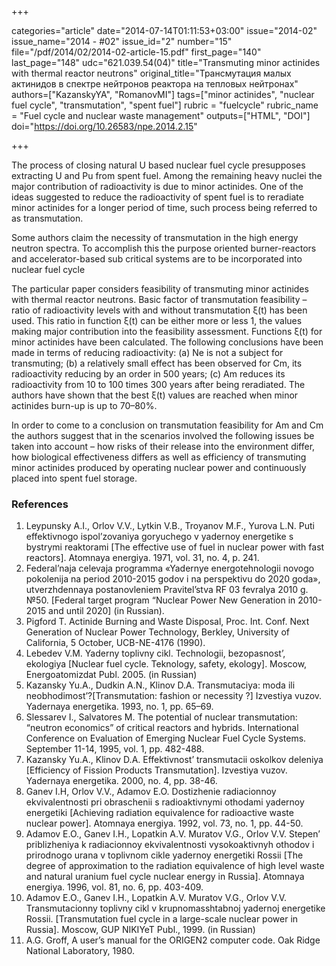 +++

categories="article"
date="2014-07-14T01:11:53+03:00"
issue="2014-02"
issue_name="2014 - #02"
issue_id="2"
number="15"
file="/pdf/2014/02/2014-02-article-15.pdf"
first_page="140"
last_page="148"
udc="621.039.54(04)"
title="Transmuting minor actinides with thermal reactor neutrons"
original_title="Трансмутация малых актинидов в спектре нейтронов реактора на тепловых нейтронах"
authors=["KazanskyYA", "RomanovMI"]
tags=["minor actinides", "nuclear fuel cycle", "transmutation", "spent fuel"]
rubric = "fuelcycle"
rubric_name = "Fuel cycle and nuclear waste management"
outputs=["HTML", "DOI"]
doi="https://doi.org/10.26583/npe.2014.2.15"

+++

The process of closing natural U based nuclear fuel cycle presupposes extracting U and Pu from spent fuel. Among the remaining heavy nuclei the major contribution of radioactivity is due to minor actinides. One of the ideas suggested to reduce the radioactivity of spent fuel is to reradiate minor actinides for a longer period of time, such process being referred to as transmutation.

Some authors claim the necessity of transmutation in the high energy neutron spectra. To accomplish this the purpose oriented burner-reactors and accelerator-based sub critical systems are to be incorporated into nuclear fuel cycle

The particular paper considers feasibility of transmuting minor actinides with thermal reactor neutrons. Basic factor of transmutation feasibility – ratio of radioactivity levels with and without transmutation ξ(t) has been used. This ratio in function ξ(t) can be either more or less 1, the values making major contribution into the feasibility assessment. Functions ξ(t) for minor actinides have been calculated. The following conclusions have been made in terms of reducing radioactivity: (a) Ne is not a subject for transmuting; (b) a relatively small effect has been observed for Cm, its radioactivity reducing by an order in 500 years; (c) Am reduces its radioactivity from 10 to 100 times 300 years after being reradiated. The authors have shown that the best ξ(t) values are reached when minor actinides burn-up is up to 70–80%.

In order to come to a conclusion on transmutation feasibility for Am and Cm the authors suggest that in the scenarios involved the following issues be taken into account – how risks of their release into the environment differ, how biological effectiveness differs as well as efficiency of transmuting minor actinides produced by operating nuclear power and continuously placed into spent fuel storage.

### References

1. Leypunsky A.I., Orlov V.V., Lytkin V.B., Troyanov M.F., Yurova L.N. Puti effektivnogo ispol’zovaniya goryuchego v yadernoy energetike s bystrymi reaktorami [The effective use of fuel in nuclear power with fast reactors]. Atomnaya energiya. 1971, vol. 31, no. 4, p. 241.
2. Federal’naja celevaja programma «Yadernye energotehnologii novogo pokolenija na period 2010-2015 godov i na perspektivu do 2020 goda», utverzhdennaya postanovleniem Pravitel’stva RF 03 fevralya 2010 g. №50. [Federal target program “Nuclear Power New Generation in 2010-2015 and until 2020] (in Russian).
3. Pigford Т. Actinide Burning and Waste Disposal, Proc. Int. Conf. Next Generation of Nuclear Power Technology, Berkley, University of California, 5 October, UCB-NE-4176 (1990).
4. Lebedev V.M. Yaderny toplivny cikl. Technologii, bezopasnost’, ekologiya [Nuclear fuel cycle. Teknology, safety, ekology]. Moscow, Energoatomizdat Publ. 2005. (in Russian)
5. Kazansky Yu.A., Dudkin A.N., Klinov D.A. Transmutaciya: moda ili neobhodimost’?[Transmutation: fashion or necessity ?] Izvestiya vuzov. Yadernaya energetika. 1993, no. 1, pp. 65–69.
6. Slessarev I., Salvatores M. The potential of nuclear transmutation: “neutron economics” of critical reactors and hybrids. International Conference on Evaluation of Emerging Nuclear Fuel Cycle Systems. September 11-14, 1995, vol. 1, pp. 482-488.
7. Kazansky Yu.A., Klinov D.A. Effektivnost’ transmutacii oskolkov deleniya [Efficiency of Fission Products Transmutation]. Izvestiya vuzov. Yadernaya energetika. 2000, no. 4, pp. 38-46.
8. Ganev I.H, Orlov V.V., Adamov E.O. Dostizhenie radiacionnoy ekvivalentnosti pri obraschenii s radioaktivnymi othodami yadernoy energetiki [Achieving radiation equivalence for radioactive waste nuclear power]. Atomnaya energiya. 1992, vol. 73, no. 1, pp. 44-50.
9. Adamov E.O., Ganev I.H., Lopatkin A.V. Muratov V.G., Orlov V.V. Stepen’ priblizheniya k radiacionnoy ekvivalentnosti vysokoaktivnyh othodov i prirodnogo urana v toplivnom cikle yadernoy energetiki Rossii [The degree of approximation to the radiation equivalence of high level waste and natural uranium fuel cycle nuclear energy in Russia]. Atomnaya energiya. 1996, vol. 81, no. 6, pp. 403-409.
10. Adamov E.O., Ganev I.H., Lopatkin A.V. Muratov V.G., Orlov V.V. Transmutacionny toplivny cikl v krupnomasshtabnoj yadernoj energetike Rossii. [Transmutation fuel cycle in a large-scale nuclear power in Russia]. Moscow, GUP NIKIYeT Publ., 1999. (in Russian)
11. A.G. Groff, A user’s manual for the ORIGEN2 computer code. Oak Ridge National Laboratory, 1980.